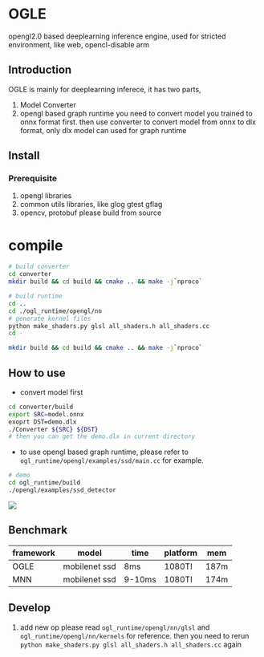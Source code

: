 # OGLE
opengl2.0 based deeplearning inference engine, used for stricted environment,
like web, opencl-disable arm


## Introduction
OGLE is mainly for deeplearning inferece, it has two parts,
1. Model Converter
2. opengl based graph runtime
you need to convert model you trained to onnx format first.
then use converter to convert model from onnx to dlx format, only dlx
model can used for graph runtime

## Install
### Prerequisite
1. opengl libraries
2. common utils libraries, like glog gtest gflag
3. opencv, protobuf please build from source


# compile
```bash
# build converter
cd converter
mkdir build && cd build && cmake .. && make -j`nproco`

# build runtime
cd ..
cd ./ogl_runtime/opengl/nn
# generate kernel files
python make_shaders.py glsl all_shaders.h all_shaders.cc
cd -

mkdir build && cd build && cmake .. && make -j`nproco`
```
## How to use
* convert model first
```bash
cd converter/build
export SRC=model.onnx
exoprt DST=demo.dlx
./Converter ${SRC} ${DST}
# then you can get the demo.dlx in current directory
```

* to use opengl based graph runtime, please refer to
`ogl_runtime/opengl/examples/ssd/main.cc` for example.

```bash
# demo
cd ogl_runtime/build
./opengl/examples/ssd_detector
```
![](https://github.com/kl456123/OGLE/blob/master/ogl_runtime/opengl/examples/ssd/result.jpg)

## Benchmark

| framework | model | time | platform | mem |
| -----| ---- | ---- | --- | --- |
| OGLE | mobilenet ssd | 8ms | 1080TI | 187m |
| MNN | mobilenet ssd | 9-10ms | 1080TI | 174m |

## Develop

1. add new op
please read `ogl_runtime/opengl/nn/glsl` and
`ogl_runtime/opengl/nn/kernels` for reference. then you need to rerun
`python make_shaders.py glsl all_shaders.h all_shaders.cc` again
